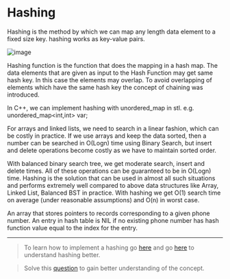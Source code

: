 # Hashing
Hashing is the method by which we can map any length data element to a fixed size key. hashing works as key-value pairs.

![image](https://www.geeksforgeeks.org/wp-content/uploads/HashingDataStructure-min-768x384.png)


Hashing function is the function that does the mapping in a hash map. The data elements that are given as input to the Hash Function may get same hash key. 
In this case the elements may overlap. To avoid overlapping of elements which have the same hash key the concept of chaining was introduced.

In C++, we can implement hashing with unordered_map in stl. e.g. unordered_map<int,int> var;

For arrays and linked lists, we need to search in a linear fashion, which can be costly in practice. 
If we use arrays and keep the data sorted, then a number can be searched in O(Logn) time using Binary Search,
but insert and delete operations become costly as we have to maintain sorted order. 

With balanced binary search tree, we get moderate search, insert and delete times. All of these operations can be guaranteed to be in O(Logn) time. 
Hashing is the solution that can be used in almost all such situations and performs extremely well compared to above data structures like Array, Linked List, Balanced BST in practice.
With hashing we get O(1) search time on average (under reasonable assumptions) and O(n) in worst case. 

An array that stores pointers to records corresponding to a given phone number. 
An entry in hash table is NIL if no existing phone number has hash function value equal to the index for the entry. 

---
> To learn how to implement a hashing go [here](https://www.geeksforgeeks.org/unordered_map-in-cpp-stl/) and go [here](https://www.geeksforgeeks.org/hashing-data-structure/) to understand hashing better.

> Solve this [question](https://binarysearch.com/problems/Hash-Table) to gain better understanding of the concept.
